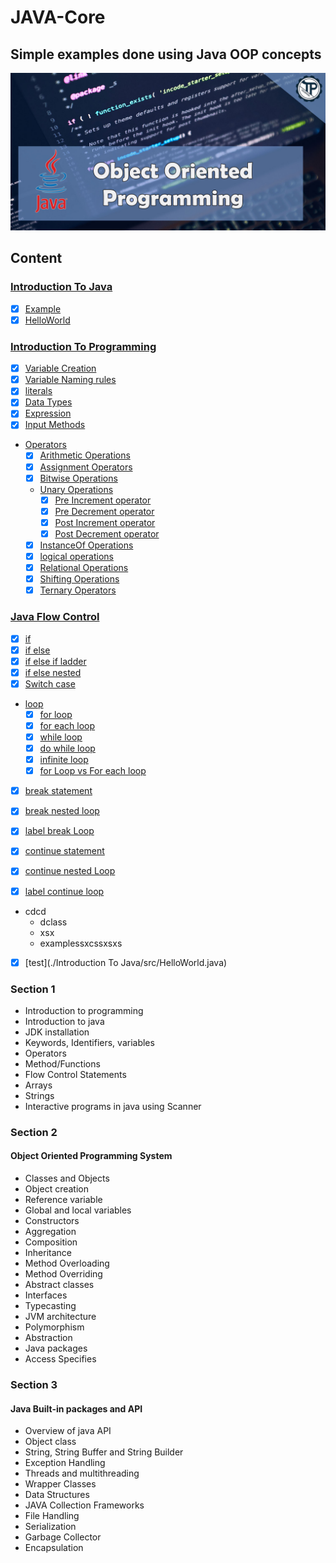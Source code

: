 # JAVA-Core
## Simple examples done using Java OOP concepts

![JAVA-Core](JavCore.jpg)

## Content

### [Introduction To Java](https://github.com/RahulSinghParmar/JAVA-Core/blob/04dac1abf303cebd25808b7ba3c278d39510bad7/Introduction%20To%20Java)
- [x] [Example](https://github.com/RahulSinghParmar/JAVA-Core/blob/0cc681f4f948828098d09806d2f06f0604153dcb/Introduction%20To%20Java/src/Example.java)
- [x] [HelloWorld](https://github.com/RahulSinghParmar/JAVA-Core/blob/0cc681f4f948828098d09806d2f06f0604153dcb/Introduction%20To%20Java/src/HelloWorld.java)

### [Introduction To Programming](https://github.com/RahulSinghParmar/JAVA-Core/blob/0cc681f4f948828098d09806d2f06f0604153dcb/Introduction%20To%20Programming)
- [x] [Variable Creation](https://github.com/RahulSinghParmar/JAVA-Core/blob/0cc681f4f948828098d09806d2f06f0604153dcb/Introduction%20To%20Programming/src/Variable_creation.java)
- [x] [Variable Naming rules](https://github.com/RahulSinghParmar/JAVA-Core/blob/0cc681f4f948828098d09806d2f06f0604153dcb/Introduction%20To%20Programming/src/Variable_Naming_Rules.java)
- [x] [literals](https://github.com/RahulSinghParmar/JAVA-Core/blob/0cc681f4f948828098d09806d2f06f0604153dcb/Introduction%20To%20Programming/src/literals.java)
- [x] [Data Types](https://github.com/RahulSinghParmar/JAVA-Core/blob/0cc681f4f948828098d09806d2f06f0604153dcb/Introduction%20To%20Programming/src/DataType.java)
- [x] [Expression](https://github.com/RahulSinghParmar/JAVA-Core/blob/0cc681f4f948828098d09806d2f06f0604153dcb/Introduction%20To%20Programming/src/Expressions.java)
- [x] [Input Methods](https://github.com/RahulSinghParmar/JAVA-Core/blob/0cc681f4f948828098d09806d2f06f0604153dcb/Introduction%20To%20Programming/src/Input.java)
- [Operators](https://github.com/RahulSinghParmar/JAVA-Core/blob/0cc681f4f948828098d09806d2f06f0604153dcb/Introduction%20To%20Programming/src/Operators)
  - [x] [Arithmetic Operations](https://github.com/RahulSinghParmar/JAVA-Core/blob/0cc681f4f948828098d09806d2f06f0604153dcb/Introduction%20To%20Programming/src/Operators/Arithmetic_Operator.java)
  - [x] [Assignment Operators](https://github.com/RahulSinghParmar/JAVA-Core/blob/0cc681f4f948828098d09806d2f06f0604153dcb/Introduction%20To%20Programming/src/Operators/Assignment_Operator.java)
  - [x] [Bitwise Operations](https://github.com/RahulSinghParmar/JAVA-Core/blob/0cc681f4f948828098d09806d2f06f0604153dcb/Introduction%20To%20Programming/src/Operators/Bitwise_Operator.java)
  - [Unary Operations](https://github.com/RahulSinghParmar/JAVA-Core/blob/0cc681f4f948828098d09806d2f06f0604153dcb/Introduction%20To%20Programming/src/Operators/Unary_Operators)
    - [x] [Pre Increment operator](https://github.com/RahulSinghParmar/JAVA-Core/blob/0cc681f4f948828098d09806d2f06f0604153dcb/Introduction%20To%20Programming/src/Operators/Unary_Operators/Pre_Increment_Operator.java)
    - [x] [Pre Decrement operator](https://github.com/RahulSinghParmar/JAVA-Core/blob/0cc681f4f948828098d09806d2f06f0604153dcb/Introduction%20To%20Programming/src/Operators/Unary_Operators/Pre_Decrement_Operator.java)
    - [x] [Post Increment operator](https://github.com/RahulSinghParmar/JAVA-Core/blob/0cc681f4f948828098d09806d2f06f0604153dcb/Introduction%20To%20Programming/src/Operators/Unary_Operators/Post_Increment_Operator.java)
    - [x] [Post Decrement operator](https://github.com/RahulSinghParmar/JAVA-Core/blob/0cc681f4f948828098d09806d2f06f0604153dcb/Introduction%20To%20Programming/src/Operators/Unary_Operators/Post_Decrement_Operator.java)
  - [x] [InstanceOf Operations](https://github.com/RahulSinghParmar/JAVA-Core/blob/0cc681f4f948828098d09806d2f06f0604153dcb/Introduction%20To%20Programming/src/Operators/InstanceOf_Operator.java)
  - [x] [logical operations](https://github.com/RahulSinghParmar/JAVA-Core/blob/0cc681f4f948828098d09806d2f06f0604153dcb/Introduction%20To%20Programming/src/Operators/logical_Operator.java)
  - [x] [Relational Operations](https://github.com/RahulSinghParmar/JAVA-Core/blob/0cc681f4f948828098d09806d2f06f0604153dcb/Introduction%20To%20Programming/src/Operators/Relational_Operator.java)
  - [x] [Shifting Operations](https://github.com/RahulSinghParmar/JAVA-Core/blob/0cc681f4f948828098d09806d2f06f0604153dcb/Introduction%20To%20Programming/src/Operators/Shift_Operator.java)
  - [x] [Ternary Operators](https://github.com/RahulSinghParmar/JAVA-Core/blob/0cc681f4f948828098d09806d2f06f0604153dcb/Introduction%20To%20Programming/src/Operators/Ternary_Operator.java)

### [Java Flow Control](https://github.com/RahulSinghParmar/JAVA-Core/blob/a7149e446566272ab4c1b0501688cea06d3cdcac/Java%20Flow%20Control)
- [x] [if](https://github.com/RahulSinghParmar/JAVA-Core/blob/a7149e446566272ab4c1b0501688cea06d3cdcac/Java%20Flow%20Control/src/If.java)
- [x] [if else](https://github.com/RahulSinghParmar/JAVA-Core/blob/a7149e446566272ab4c1b0501688cea06d3cdcac/Java%20Flow%20Control/src/If_else.java)
- [x] [if else if ladder](https://github.com/RahulSinghParmar/JAVA-Core/blob/a7149e446566272ab4c1b0501688cea06d3cdcac/Java%20Flow%20Control/src/ladder_if_else_if.java)
- [x] [if else nested](https://github.com/RahulSinghParmar/JAVA-Core/blob/a7149e446566272ab4c1b0501688cea06d3cdcac/Java%20Flow%20Control/src/Nested_If_else.java)
- [x] [Switch case](https://github.com/RahulSinghParmar/JAVA-Core/blob/a7149e446566272ab4c1b0501688cea06d3cdcac/Java%20Flow%20Control/src/Switch_Case.java)
- [loop](https://github.com/RahulSinghParmar/JAVA-Core/blob/a7149e446566272ab4c1b0501688cea06d3cdcac/Java%20Flow%20Control/src/Loop)
  - [x] [for loop](https://github.com/RahulSinghParmar/JAVA-Core/blob/a7149e446566272ab4c1b0501688cea06d3cdcac/Java%20Flow%20Control/src/Loop/For_Loop.java)
  - [x] [for each loop](https://github.com/RahulSinghParmar/JAVA-Core/blob/a7149e446566272ab4c1b0501688cea06d3cdcac/Java%20Flow%20Control/src/Loop/For_each_loop.java)
  - [x] [while loop](https://github.com/RahulSinghParmar/JAVA-Core/blob/a7149e446566272ab4c1b0501688cea06d3cdcac/Java%20Flow%20Control/src/Loop/While_loop.java)
  - [x] [do while loop](https://github.com/RahulSinghParmar/JAVA-Core/blob/a7149e446566272ab4c1b0501688cea06d3cdcac/Java%20Flow%20Control/src/Loop/Do_While_loop.java)
  - [x] [infinite loop](https://github.com/RahulSinghParmar/JAVA-Core/blob/a7149e446566272ab4c1b0501688cea06d3cdcac/Java%20Flow%20Control/src/Loop/Infinite_for_Loop.java)
  - [x] [for Loop vs For each loop](https://github.com/RahulSinghParmar/JAVA-Core/blob/a7149e446566272ab4c1b0501688cea06d3cdcac/Java%20Flow%20Control/src/Loop/for_loop_VS_For_each_loop.java)
- [x] [break statement](https://github.com/RahulSinghParmar/JAVA-Core/blob/a7149e446566272ab4c1b0501688cea06d3cdcac/Java%20Flow%20Control/src/Break.java)
- [x] [break nested loop](https://github.com/RahulSinghParmar/JAVA-Core/blob/a7149e446566272ab4c1b0501688cea06d3cdcac/Java%20Flow%20Control/src/Break_nested_loop.java)
- [x] [label break Loop](https://github.com/RahulSinghParmar/JAVA-Core/blob/a7149e446566272ab4c1b0501688cea06d3cdcac/Java%20Flow%20Control/src/Label_break_statement.java)
- [x] [continue statement](https://github.com/RahulSinghParmar/JAVA-Core/blob/a7149e446566272ab4c1b0501688cea06d3cdcac/Java%20Flow%20Control/src/Continue.java)
- [x] [continue nested Loop](https://github.com/RahulSinghParmar/JAVA-Core/blob/a7149e446566272ab4c1b0501688cea06d3cdcac/Java%20Flow%20Control/src/Continue_nested_loop.java)
- [x] [label continue loop](https://github.com/RahulSinghParmar/JAVA-Core/blob/a7149e446566272ab4c1b0501688cea06d3cdcac/Java%20Flow%20Control/src/Label_continue_statement.java)



- cdcd
    - dclass
    - xsx
    - examplessxcssxsxs
 
- [x] [test](./Introduction To Java/src/HelloWorld.java)






### Section 1
- Introduction to programming 
- Introduction to java 
- JDK installation 
- Keywords, Identifiers, variables 
- Operators 
- Method/Functions 
- Flow Control Statements 
- Arrays 
- Strings 
- Interactive programs in java using Scanner

### Section 2

#### Object Oriented Programming System
- Classes and Objects
- Object creation
- Reference variable
- Global and local variables
- Constructors
- Aggregation
- Composition
- Inheritance 
- Method Overloading
- Method Overriding
- Abstract classes
- Interfaces
- Typecasting
- JVM architecture
- Polymorphism
- Abstraction
- Java packages
- Access Specifies

### Section 3

####  Java Built-in packages and API
- Overview of java API
- Object class
- String, String Buffer and String Builder
- Exception Handling
- Threads and multithreading
- Wrapper Classes
- Data Structures
- JAVA Collection Frameworks
- File Handling
- Serialization
- Garbage Collector
- Encapsulation